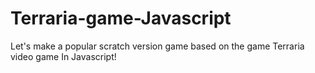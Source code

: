 # Terraria-game-Javascript
Let's make a popular scratch version game based on the game Terraria  video game In Javascript!
